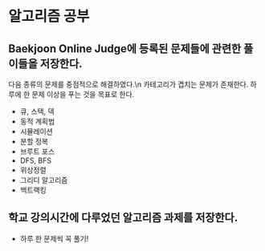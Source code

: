 # 알고리즘 공부

## Baekjoon Online Judge에 등록된 문제들에 관련한 풀이들을 저장한다.

다음 종류의 문제를 중점적으로 해결하였다.\n
카테고리가 겹치는 문제가 존재한다.
하루에 한 문제 이상을 푸는 것을 목표로 한다.

- 큐, 스택, 덱
- 동적 계획법
- 시뮬레이션
- 분할 정복
- 브루트 포스
- DFS, BFS
- 위상정렬
- 그리디 알고리즘
- 백트랙킹

## 학교 강의시간에 다루었던 알고리즘 과제를 저장한다.
- 하루 한 문제씩 꼭 풀기!
